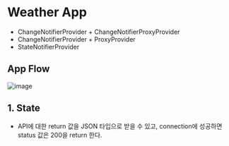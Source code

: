 # Weather App

- ChangeNotifierProvider + ChangeNotifierProxyProvider
- ChangeNotifierProvider + ProxyProvider
- StateNotifierProvider

## App Flow

![image](https://user-images.githubusercontent.com/61898890/165972063-eb170731-6e39-4b69-bc3d-ce9babf0cc95.png)



## 1. State
- API에 대한 return 값을 JSON 타입으로 받을 수 있고, connection에 성공하면 status 값은 200을 return 한다.
